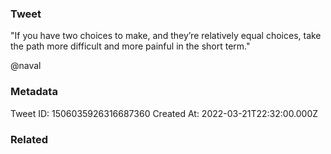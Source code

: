 ### Tweet
"If you have two choices to make, and they’re relatively equal choices, take the path more difficult and more painful in the short term." 

@naval

### Metadata
Tweet ID: 1506035926316687360
Created At: 2022-03-21T22:32:00.000Z

### Related


